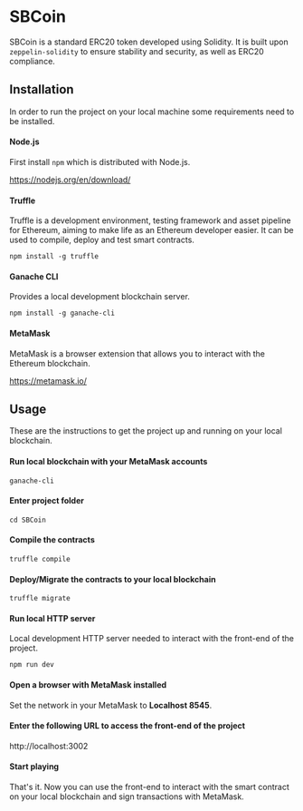 # SBCoin

SBCoin is a standard ERC20 token developed using Solidity.
It is built upon `zeppelin-solidity` to ensure stability and security, as well as ERC20 compliance.

## Installation

In order to run the project on your local machine some requirements need to be installed.

#### Node.js

First install `npm` which is distributed with Node.js.

https://nodejs.org/en/download/

#### Truffle

Truffle is a development environment, testing framework and
asset pipeline for Ethereum, aiming to make life as an Ethereum developer easier.
It can be used to compile, deploy and test smart contracts.

```
npm install -g truffle
```

#### Ganache CLI

Provides a local development blockchain server.

```
npm install -g ganache-cli
```

#### MetaMask

MetaMask is a browser extension that allows you to interact with the Ethereum blockchain.

https://metamask.io/

## Usage

These are the instructions to get the project up and running on your local blockchain.

#### Run local blockchain with your MetaMask accounts

```
ganache-cli 
```

#### Enter project folder

```
cd SBCoin
```

#### Compile the contracts

```
truffle compile
```

#### Deploy/Migrate the contracts to your local blockchain

```
truffle migrate
```

#### Run local HTTP server

Local development HTTP server needed to interact with the front-end of the project.

```
npm run dev
```

#### Open a browser with MetaMask installed

Set the network in your MetaMask to **Localhost 8545**.

#### Enter the following URL to access the front-end of the project

http://localhost:3002

#### Start playing

That's it. Now you can use the front-end to interact with the smart contract on your local blockchain
and sign transactions with MetaMask.
